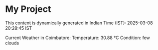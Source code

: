 # My Project

This content is dynamically generated in Indian Time (IST): 2025-03-08 20:28:45 IST


Current Weather in Coimbatore:
Temperature: 30.88 °C
Condition: few clouds
